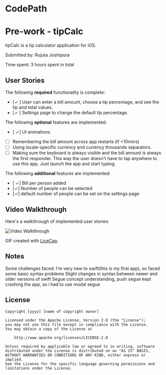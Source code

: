 # CodePath
# Pre-work - tipCalc

tipCalc is a tip calculator application for iOS.

Submitted by: Rujuta Joshipura

Time spent: 3 hours spent in total

## User Stories

The following **required** functionality is complete:

* [✓ ] User can enter a bill amount, choose a tip percentage, and see the tip and total values.
* [✓ ] Settings page to change the default tip percentage.

The following **optional** features are implemented:
* [ ✓] UI animations
* [ ] Remembering the bill amount across app restarts (if <10mins)
* [ ] Using locale-specific currency and currency thousands separators.
* [ ] Making sure the keyboard is always visible and the bill amount is always the first responder. This way the user doesn't have to tap anywhere to use this app. Just launch the app and start typing.

The following **additional** features are implemented:

- [ ✓] Bill per person added
- [✓] Number of people can be selected
- [✓] default number of people can be set on the settings page

## Video Walkthrough 

Here's a walkthrough of implemented user stories:

<img src='https://github.com/rujutajoshipura/CodePath/codepathappfinal.gif' title='Video Walkthrough' width='' alt='Video Walkthrough' />

GIF created with [LiceCap](http://www.cockos.com/licecap/).

## Notes
Some challenges faced:
I'm very new to swift(this is my first app), so faced some basic syntax problems
Slight changes in syntax between newer and older versions of swift
Segue concept understanding, push segue kept crashing the app, so i had to use modal segue



## License

    Copyright [yyyy] [name of copyright owner]

    Licensed under the Apache License, Version 2.0 (the "License");
    you may not use this file except in compliance with the License.
    You may obtain a copy of the License at

        http://www.apache.org/licenses/LICENSE-2.0

    Unless required by applicable law or agreed to in writing, software
    distributed under the License is distributed on an "AS IS" BASIS,
    WITHOUT WARRANTIES OR CONDITIONS OF ANY KIND, either express or implied.
    See the License for the specific language governing permissions and
    limitations under the License.
